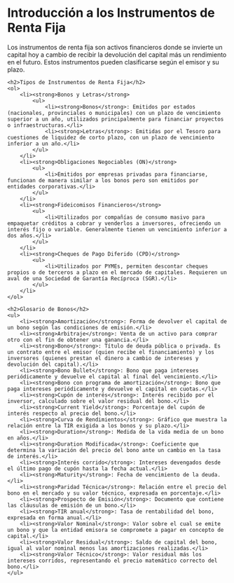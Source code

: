   <h1>Introducción a los Instrumentos de Renta Fija</h1>
    <p>Los instrumentos de renta fija son activos financieros donde se invierte un capital hoy a cambio de recibir la devolución del capital más un rendimiento en el futuro. Estos instrumentos pueden clasificarse según el emisor y su plazo.</p>
    
    <h2>Tipos de Instrumentos de Renta Fija</h2>
    <ol>
        <li><strong>Bonos y Letras</strong>
            <ul>
                <li><strong>Bonos</strong>: Emitidos por estados (nacionales, provinciales o municipales) con un plazo de vencimiento superior a un año, utilizados principalmente para financiar proyectos o infraestructuras.</li>
                <li><strong>Letras</strong>: Emitidas por el Tesoro para cuestiones de liquidez de corto plazo, con un plazo de vencimiento inferior a un año.</li>
            </ul>
        </li>
        <li><strong>Obligaciones Negociables (ON)</strong>
            <ul>
                <li>Emitidos por empresas privadas para financiarse, funcionan de manera similar a los bonos pero son emitidos por entidades corporativas.</li>
            </ul>
        </li>
        <li><strong>Fideicomisos Financieros</strong>
            <ul>
                <li>Utilizados por compañías de consumo masivo para empaquetar créditos a cobrar y venderlos a inversores, ofreciendo un interés fijo o variable. Generalmente tienen un vencimiento inferior a dos años.</li>
            </ul>
        </li>
        <li><strong>Cheques de Pago Diferido (CPD)</strong>
            <ul>
                <li>Utilizados por PYMEs, permiten descontar cheques propios o de terceros a plazo en el mercado de capitales. Requieren un aval de una Sociedad de Garantía Recíproca (SGR).</li>
            </ul>
        </li>
    </ol>

    <h2>Glosario de Bonos</h2>
    <ul>
        <li><strong>Amortización</strong>: Forma de devolver el capital de un bono según las condiciones de emisión.</li>
        <li><strong>Arbitraje</strong>: Venta de un activo para comprar otro con el fin de obtener una ganancia.</li>
        <li><strong>Bono</strong>: Título de deuda pública o privada. Es un contrato entre el emisor (quien recibe el financiamiento) y los inversores (quienes prestan el dinero a cambio de intereses y devolución del capital).</li>
        <li><strong>Bono Bullet</strong>: Bono que paga intereses periódicamente y devuelve el capital al final del vencimiento.</li>
        <li><strong>Bono con programa de amortización</strong>: Bono que paga intereses periódicamente y devuelve el capital en cuotas.</li>
        <li><strong>Cupón de interés</strong>: Interés recibido por el inversor, calculado sobre el valor residual del bono.</li>
        <li><strong>Current Yield</strong>: Porcentaje del cupón de interés respecto al precio del bono.</li>
        <li><strong>Curva de Rendimientos</strong>: Gráfico que muestra la relación entre la TIR exigida a los bonos y su plazo.</li>
        <li><strong>Duration</strong>: Medida de la vida media de un bono en años.</li>
        <li><strong>Duration Modificada</strong>: Coeficiente que determina la variación del precio del bono ante un cambio en la tasa de interés.</li>
        <li><strong>Interés corrido</strong>: Intereses devengados desde el último pago de cupón hasta la fecha actual.</li>
        <li><strong>Maturity</strong>: Fecha de vencimiento de la deuda.</li>
        <li><strong>Paridad Técnica</strong>: Relación entre el precio del bono en el mercado y su valor técnico, expresada en porcentaje.</li>
        <li><strong>Prospecto de Emisión</strong>: Documento que contiene las cláusulas de emisión de un bono.</li>
        <li><strong>TIR anual</strong>: Tasa de rentabilidad del bono, expresada en forma anual.</li>
        <li><strong>Valor Nominal</strong>: Valor sobre el cual se emite un bono y que la entidad emisora se compromete a pagar en concepto de capital.</li>
        <li><strong>Valor Residual</strong>: Saldo de capital del bono, igual al valor nominal menos las amortizaciones realizadas.</li>
        <li><strong>Valor Técnico</strong>: Valor residual más los intereses corridos, representando el precio matemático correcto del bono.</li>
    </ul>